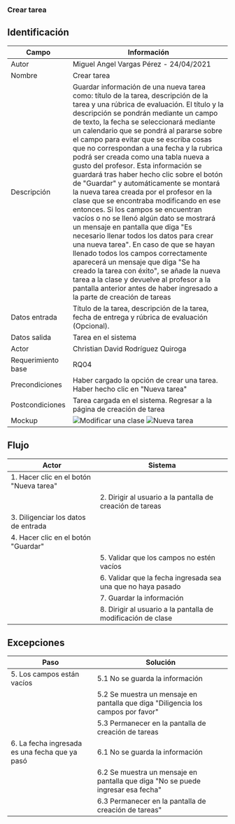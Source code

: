 ### Crear tarea
## Identificación 

| Campo | Información |
|-------|-------|
| Autor | Miguel Angel Vargas Pérez - 24/04/2021 |
| Nombre | Crear tarea |
| Descripción | Guardar información de una nueva tarea como: título de la tarea, descripción de la tarea y una rúbrica de evaluación. El título y la descripción se pondrán mediante un campo de texto, la fecha se seleccionará mediante un calendario que se pondrá al pararse sobre el campo para evitar que se escriba cosas que no correspondan a una fecha y la rubrica podrá ser creada como una tabla nueva a gusto del profesor. Esta información se guardará tras haber hecho clic sobre el botón de "Guardar" y automáticamente se montará la nueva tarea creada por el profesor en la clase que se encontraba modificando en ese entonces. Si los campos se encuentran vacíos o no se llenó algún dato se mostrará un mensaje en pantalla que diga "Es necesario llenar todos los datos para crear una nueva tarea". En caso de que se hayan llenado todos los campos correctamente aparecerá un mensaje que diga "Se ha creado la tarea con éxito", se añade la nueva tarea a la clase y devuelve al profesor a la pantalla anterior antes de haber ingresado a la parte de creación de tareas |
| Datos entrada | Título de la tarea, descripción de la tarea, fecha de entrega y rúbrica de evaluación (Opcional).   |
| Datos salida | Tarea en el sistema |
| Actor | Christian David Rodríguez Quiroga |
| Requerimiento base | RQ04 |
| Precondiciones | Haber cargado la opción de crear una tarea. Haber hecho clic en "Nueva tarea" |
| Postcondiciones | Tarea cargada en el sistema. Regresar a la página de creación de tarea |
| Mockup | ![Modificar una clase](https://user-images.githubusercontent.com/79241017/116014218-cbd36280-a5f9-11eb-901f-acaa0b673537.png) ![Nueva tarea](https://user-images.githubusercontent.com/79241017/116015118-d2fc6f80-a5fd-11eb-9893-c4c67de406d3.png) |

## Flujo
| Actor | Sistema |
|-------|-------|
| 1. Hacer clic en el botón "Nueva tarea" |  |
|  | 2. Dirigir al usuario a la pantalla de creación de tareas |
| 3. Diligenciar los datos de entrada |  |
| 4. Hacer clic en el botón "Guardar" |  |
|  | 5. Validar que los campos no estén vacíos |
|  | 6. Validar que la fecha ingresada sea una que no haya pasado |
|  | 7. Guardar la información |
|  | 8. Dirigir al usuario a la pantalla de modificación de clase |



## Excepciones
| Paso | Solución |
|-------|-------|
| 5. Los campos están vacíos | 5.1 No se guarda la información |
|  | 5.2 Se muestra un mensaje en pantalla que diga "Diligencia los campos por favor" |
|  | 5.3 Permanecer en la pantalla de creación de tareas |
| 6. La fecha ingresada es una fecha que ya pasó | 6.1 No se guarda la información |
|  | 6.2 Se muestra un mensaje en pantalla que diga "No se puede ingresar esa fecha" |
|  | 6.3 Permanecer en la pantalla de creación de tareas" |

